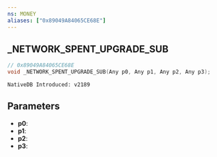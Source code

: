 ```yaml
---
ns: MONEY
aliases: ["0x89049A84065CE68E"]
---
```

## _NETWORK_SPENT_UPGRADE_SUB

```c
// 0x89049A84065CE68E
void _NETWORK_SPENT_UPGRADE_SUB(Any p0, Any p1, Any p2, Any p3);
```

```
NativeDB Introduced: v2189
```

## Parameters
* **p0**:
* **p1**:
* **p2**:
* **p3**:
